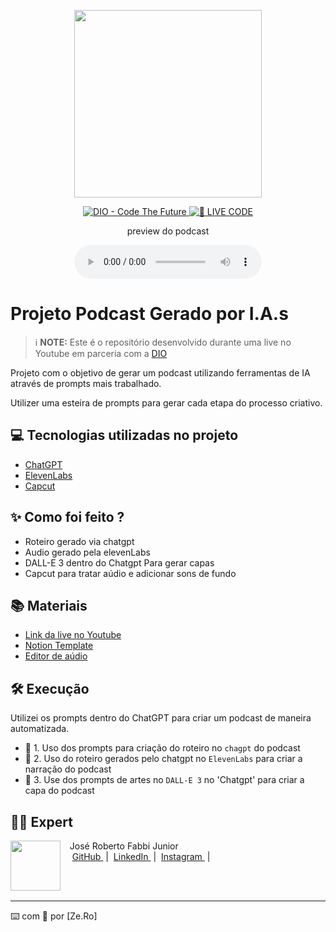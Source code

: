 <p align="center">
<img 
    src="./assets/cover.png"
    width="300"
/>
</p>

<p align="center">
<a href="https://dio.me/">
    <img 
        src="https://img.shields.io/badge/DIO-Code_The_Future-28DA77?logo=youtube" 
        alt="DIO - Code The Future">
</a>
<a href="https://dio.me/">
<img 
    src="https://img.shields.io/badge/🔴_LIVE_CODE-FF5E72" 
    alt="🔴 LIVE CODE">
</a>
</p>

<p align="center">
    preview do podcast
</p>

<div align="center">
    <audio src="output/podcast_editado.MP3" controls title="Podcast editado"></audio>
</div>

# Projeto Podcast Gerado por I.A.s


 > ℹ️ **NOTE:** Este é o repositório desenvolvido durante uma live no Youtube em parceria com a [DIO](https://dio.me)

Projeto com o objetivo de gerar um podcast utilizando ferramentas de IA através de prompts mais trabalhado.

Utilizer uma esteira de prompts para gerar cada etapa do processo criativo.

## 💻 Tecnologias utilizadas no projeto

- [ChatGPT](https://chat.openai.com/) 
- [ElevenLabs](https://beta.elevenlabs.io/)
- [Capcut](https://www.capcut.com/pt-br/)

## ✨ Como foi feito ?

- Roteiro gerado via chatgpt
- Audio gerado pela elevenLabs
- DALL-E 3 dentro do Chatgpt Para gerar capas
- Capcut para tratar aúdio e adicionar sons de fundo

## 📚 Materiais

- [Link da live no Youtube](https://www.youtube.com)
- [Notion Template](https://helpful-jump-17b.notion.site/PAS-Podcast-AI-Studio-210489e15d7a4a73b743bb159e45d06f?pvs=4)
- [Editor de aúdio](https://www.capcut.com/editor?from_page=landing_page&__action_from=picture_V%C3%ADdeos%20profissionais%20em%20minutos,%20n%C3%A3o%20em%20horas.)


## 🛠️ Execução

Utilizei os prompts dentro do ChatGPT para criar um podcast de maneira automatizada.

- 🤖 1. Uso dos prompts para criação do roteiro no `chagpt` do podcast
- 🤖 2. Uso do roteiro gerados pelo chatgpt no  `ElevenLabs` para criar a narração do podcast
- 🤖 3. Use dos prompts de artes no `DALL-E 3` no 'Chatgpt' para criar a capa do podcast

## 👨‍💻 Expert

<p>
    <img 
      align=left 
      margin=10 
      width=80 
      src="https://avatars.githubusercontent.com/u/181420979?s=400&u=c644d997be090af9ff10291782b7c621dfd2f50b&v=4"
    />
    <p>&nbsp&nbsp&nbspJosé Roberto Fabbi Junior<br>
    &nbsp&nbsp&nbsp
    <a 
        href="https://github.com/ZeRoFabbiJr?tab=repositories">
        GitHub
    </a>
    &nbsp;|&nbsp;
    <a 
        href="http://www.linkedin.com/in/junior-fabbi-48972a24">
        LinkedIn
    </a>
    &nbsp;|&nbsp;
    <a 
        href="https://www.instagram.com/juninhofabbi/">
        Instagram
    </a>
    &nbsp;|&nbsp;</p>
</p>
<br/><br/>
<p>

---

⌨️ com 💜 por [Ze.Ro]
